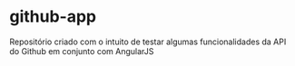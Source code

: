 # github-app
Repositório criado com o intuito de testar algumas funcionalidades da API do Github em conjunto com AngularJS
